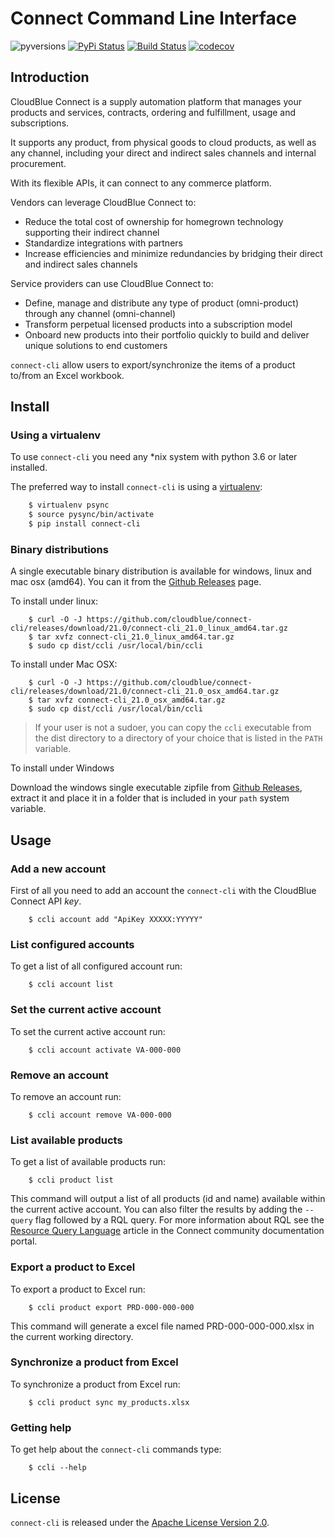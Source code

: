 # Connect Command Line Interface

![pyversions](https://img.shields.io/pypi/pyversions/connect-cli.svg) [![PyPi Status](https://img.shields.io/pypi/v/connect-cli.svg)](https://pypi.org/project/connect-cli/) [![Build Status](https://travis-ci.org/cloudblue/connect-cli.svg?branch=master)](https://travis-ci.org/cloudblue/connect-cli) [![codecov](https://codecov.io/gh/cloudblue/connect-cli/branch/master/graph/badge.svg)](https://codecov.io/gh/cloudblue/connect-cli)


## Introduction

CloudBlue Connect is a supply automation platform that manages your products and services, contracts, 
ordering and fulfillment, usage and subscriptions. 

It supports any product, from physical goods to cloud products, as well as any channel, including your 
direct and indirect sales channels and internal procurement. 

With its flexible APIs, it can connect to any commerce platform.

Vendors can leverage CloudBlue Connect to:

* Reduce the total cost of ownership for homegrown technology supporting their indirect channel
* Standardize integrations with partners
* Increase efficiencies and minimize redundancies by bridging their direct and indirect sales channels

Service providers can use CloudBlue Connect to:

* Define, manage and distribute any type of product (omni-product) through any channel (omni-channel)
* Transform perpetual licensed products into a subscription model
* Onboard new products into their portfolio quickly to build and deliver unique solutions to end customers

`connect-cli` allow users to export/synchronize the items of a product to/from an Excel workbook.


## Install

### Using a virtualenv

To use `connect-cli` you need any *nix system with python 3.6 or later installed.

The preferred way to install `connect-cli` is using a [virtualenv](https://virtualenv.pypa.io/en/latest/):

```sh
    $ virtualenv psync
    $ source pysync/bin/activate
    $ pip install connect-cli
```    

### Binary distributions

A single executable binary distribution is available for windows, linux and mac osx (amd64).
You can it from the [Github Releases](https://github.com/cloudblue/connect-cli/releases) page.

To install under linux:

```
    $ curl -O -J https://github.com/cloudblue/connect-cli/releases/download/21.0/connect-cli_21.0_linux_amd64.tar.gz
    $ tar xvfz connect-cli_21.0_linux_amd64.tar.gz
    $ sudo cp dist/ccli /usr/local/bin/ccli
```

To install under Mac OSX:

```
    $ curl -O -J https://github.com/cloudblue/connect-cli/releases/download/21.0/connect-cli_21.0_osx_amd64.tar.gz
    $ tar xvfz connect-cli_21.0_osx_amd64.tar.gz
    $ sudo cp dist/ccli /usr/local/bin/ccli
```

> If your user is not a sudoer, you can copy the `ccli` executable from the dist directory to a directory of your choice
> that is listed in the `PATH` variable.


To install under Windows

Download the windows single executable zipfile from [Github Releases](https://github.com/cloudblue/connect-cli/releases/download/21.0/connect-cli_21.0_windows_amd64.tar.gz), extract it and place it in a folder that is included in your `path` system variable.


## Usage

### Add a new account

First of all you need to add an account the `connect-cli` with the CloudBlue Connect API *key*.

```
    $ ccli account add "ApiKey XXXXX:YYYYY"
```

### List configured accounts

To get a list of all configured account run:

```
    $ ccli account list
```


### Set the current active account

To set the current active account run:

```
    $ ccli account activate VA-000-000
```

### Remove an account

To remove an account run:

```
    $ ccli account remove VA-000-000
```

### List available products

To get a list of available products run:

```
    $ ccli product list
```

This command will output a list of all products (id and name) available within the current active account.
You can also filter the results by adding the ``--query`` flag followed by a RQL query.
For more information about RQL see the [Resource Query Language](https://connect.cloudblue.com/community/api/rql/)
article in the Connect community documentation portal.


### Export a product to Excel

To export a product to Excel run:

```
    $ ccli product export PRD-000-000-000
```

This command will generate a excel file named PRD-000-000-000.xlsx in the current working directory.


### Synchronize a product from Excel

To synchronize a product from Excel run:

```
    $ ccli product sync my_products.xlsx
```


### Getting help

To get help about the `connect-cli` commands type:

```
    $ ccli --help
```

## License

`connect-cli` is released under the [Apache License Version 2.0](https://www.apache.org/licenses/LICENSE-2.0).
